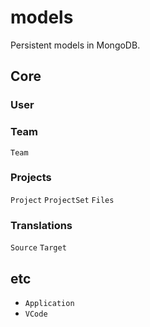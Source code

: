 # models

Persistent models in MongoDB.

## Core

### User



### Team

`Team`

### Projects

`Project` `ProjectSet` `Files`

### Translations

`Source` `Target`

## etc

- `Application`
- `VCode`

<!--
git grep -w class -- app/models/

------- global

app/models/user.py:class User(Document):

app/models/file.py:class Filename:
app/models/file.py:class File(Document):
app/models/file.py:class FileTargetCache(Document):
app/models/file.py:class Source(Document):
app/models/file.py:class Translation(Document):
app/models/file.py:class Tip(Document):


------ Team

app/models/team.py:class TeamPermission(PermissionMixin):
app/models/team.py:class TeamRole(RoleMixin, Document):
app/models/team.py:class Team(GroupMixin, Document):
app/models/team.py:class TeamUserRelation(RelationMixin, Document):

------ Project

app/models/project.py:class ProjectSet(Document):
app/models/project.py:class ProjectRole(RoleMixin, Document):
app/models/project.py:class ProjectUserRelation(RelationMixin, Document):

------ inside Project

app/models/project.py:class Project(GroupMixin, Document):
app/models/language.py:class Language(Document):
app/models/message.py:class Message(Document):
app/models/output.py:class Output(Document):

------

app/models/project.py:class ProjectAllowApplyType(AllowApplyType):
app/models/project.py:class ProjectPermission(PermissionMixin):
app/models/target.py:class Target(Document):

app/models/term.py:class TermBank(Document):
app/models/term.py:class TermGroup(Document):
app/models/term.py:class Term(Document):

app/models/invitation.py:class InvitationStatus:
app/models/invitation.py:class Invitation(Document):

app/models/application.py:class ApplicationStatus:
app/models/application.py:class Application(Document):

app/models/v_code.py:class VCode(Document):
app/models/v_code.py:class Captcha(VCode):

app/models/site_setting.py:class SiteSetting(Document):
-->
